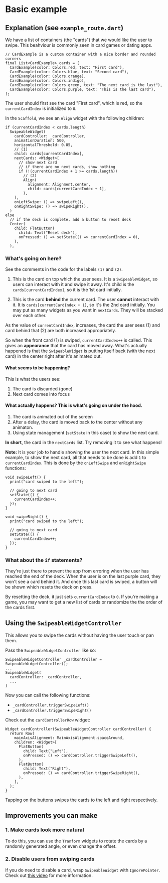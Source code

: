 # Basic example


## Explanation (see `example_route.dart`)
We have a list of containers (the "cards") that we would like the user to swipe. This beahviour is commonly seen in card games or dating apps.

```
// CardExample is a custom container with a nice border and rounded corners
final List<CardExample> cards = [
  CardExample(color: Colors.red, text: "First card"),
  CardExample(color: Colors.blue, text: "Second card"),
  CardExample(color: Colors.orange),
  CardExample(color: Colors.indigo),
  CardExample(color: Colors.green, text: "The next card is the last"),
  CardExample(color: Colors.purple, text: "This is the last card"),
];
```

The user should first see the card "First card", which is red, so the `currentCardIndex` is initialized to `0`.

In the `Scaffold`, we see an `Align` widget with the following children:

```
if (currentCardIndex < cards.length)
  SwipeableWidget(
    cardController: _cardController,
    animationDuration: 500,
    horizontalThreshold: 0.85,
    // (1)
    child: cards[currentCardIndex],
    nextCards: <Widget>[
      // show next card
      // if there are no next cards, show nothing
      if (!(currentCardIndex + 1 >= cards.length))
        // (2)
        Align(
          alignment: Alignment.center,
          child: cards[currentCardIndex + 1],
        ),
    ],
    onLeftSwipe: () => swipeLeft(),
    onRightSwipe: () => swipeRight(),
  )
else
  // if the deck is complete, add a button to reset deck
  Center(
    child: FlatButton(
      child: Text("Reset deck"),
      onPressed: () => setState(() => currentCardIndex = 0),
    ),
  ),
```

### What's going on here?

See the comments in the code for the labels `(1)` and `(2)`.

1. This is the card on top which the user sees. It is a `SwipeableWidget`, so users can interact with it and swipe it away. It's child is the `cards[currentCardIndex]`, so it is the 1st card initially.

2. This is the card **behind** the current card. The user **cannot** interact with it. It is `cards[currentCardIndex + 1]`, so it's the 2nd card initially. You may put as many widgets as you want in `nextCards`. They will be stacked over each other.

As the value of `currentCardIndex`, increases, the card the user sees (1) and card behind that (2) are both increased appropriately.

So when the front card (1) is swiped, `currentCardIndex++` is called. This gives an **appearance** that the card has moved away. What's actually happened is that the `SwipeableWidget` is putting itself back (with the next card) in the center right after it's animated out.

#### What seems to be happening?

This is what the users see:

1. The card is discarded (gone)
2. Next card comes into focus

#### What actually happens? This is what's going on under the hood.

1. The card is animated out of the screen
2. After a delay, the card is moved back to the center without any animaton.
3. Using state management (`setState` in this case) to show the next card.

**In short**, the card in the `nextCards` list. Try removing it to see what happens!

**Note:** It is your job to handle showing the user the next card. In this simple example, to show the next card, all that needs to be done is add `1` to `currentCardIndex`. This is done by the `onLeftSwipe` and `onRightSwipe` functions:

```
void swipeLeft() {
  print("card swiped to the left");

  // going to next card
  setState(() {
    currentCardIndex++;
  });
}

void swipeRight() {
  print("card swiped to the left");

  // going to next card
  setState(() {
    currentCardIndex++;
  });
}
```

### What about the `if` statements?

They're just there to prevent the app from erroring when the user has reached the end of the deck. When the user is on the last purple card, they won't see a card behind it. And once this last card is swiped, a button will be shown which resets the deck on press.

By resetting the deck, it just sets `currentCardIndex` to `0`. If you're making a game, you may want to get a new list of cards or randomize the the order of the cards first.

## Using the `SwipeableWidgetController`
This allows you to swipe the cards without having the user touch or pan them.

Pass the `SwipeableWidgetController` like so:

```
SwipeableWidgetController _cardController = SwipeableWidgetController();
...
SwipeableWidget(
  cardController: _cardController,
  ...
)
```

Now you can call the following functions:
- `_cardController.triggerSwipeLeft()`
- `_cardController.triggerSwipeRight()`

Check out the `cardControllerRow` widget:

```
Widget cardController(SwipeableWidgetController cardController) {
  return Row(
    mainAxisAlignment: MainAxisAlignment.spaceAround,
    children: <Widget>[
      FlatButton(
        child: Text("Left"),
        onPressed: () => cardController.triggerSwipeLeft(),
      ),
      FlatButton(
        child: Text("Right"),
        onPressed: () => cardController.triggerSwipeRight(),
      ),
    ],
  );
}
```

Tapping on the buttons swipes the cards to the left and right respectively.

## Improvements you can make
### 1. Make cards look more natural
To do this, you can use the `Tranform` widgets to rotate the cards by a randomly generated angle, or even change the offset.

### 2. Disable users from swiping cards
If you do need to disable a card, wrap `SwipeableWidget` with `IgnorePointer`. Check out [this video](https://www.youtube.com/watch?v=qV9pqHWxYgI) for more information.